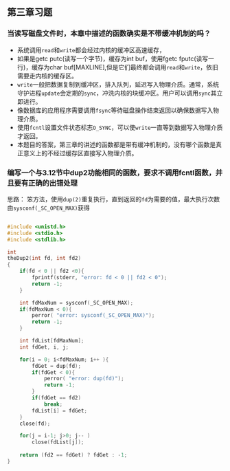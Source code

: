 ## 第三章习题

### 当读写磁盘文件时，本章中描述的函数确实是不带缓冲机制的吗？

- 系统调用`read`和`write`都会经过内核的缓冲区高速缓存，
- 如果是getc putc(读写一个字节)，缓存为int buf，使用fgetc fputc(读写一行)，缓存为char buf[MAXLINE],但是它们最终都会调用`read`和`write`，依旧需要走内核的缓存区。
- `write`一般把数据复制到缓冲区，排入队列，延迟写入物理介质。通常，系统守护进程`update`会定期的`sync`，冲洗内核的块缓冲区。用户可以调用`sync`其立即进行。
- 像数据库的应用程序需要调用`fsync`等待磁盘操作结束返回以确保数据写入物理介质。
- 使用`fcntl`设置文件状态标志`O_SYNC`，可以使`write`一直等到数据写入物理介质才返回。
- 本题目的答案，第三章的讲述的函数都是带有缓冲机制的，没有哪个函数是真正意义上的不经过缓存区直接写入物理介质。

### 编写一个与3.12节中dup2功能相同的函数，要求不调用fcntl函数，并且要有正确的出错处理

思路： 笨方法，使用`dup(2)`重复执行，直到返回的`fd`为需要的值，最大执行次数由`sysconf(_SC_OPEN_MAX)`获得

```c

#include <unistd.h>
#include <stdio.h>
#include <stdlib.h>

int 
theDup2(int fd, int fd2)
{
    if(fd < 0 || fd2 <0){
        fprintf(stderr, "error: fd < 0 || fd2 < 0");
        return -1;
    }

    int fdMaxNum = sysconf(_SC_OPEN_MAX);
    if(fdMaxNum < 0){
        perror( "error: sysconf(_SC_OPEN_MAX)");
        return -1;
    }

    int fdList[fdMaxNum];
    int fdGet, i, j;

    for(i = 0; i<fdMaxNum; i++ ){
        fdGet = dup(fd);
        if(fdGet < 0){
            perror( "error: dup(fd)");
            return -1;
        }
        if(fdGet == fd2)
            break;
        fdList[i] = fdGet;
    }
    close(fd);

    for(j = i-1; j>0; j-- )
        close(fdList[j]);
    
    return (fd2 == fdGet) ? fdGet : -1;
}

```